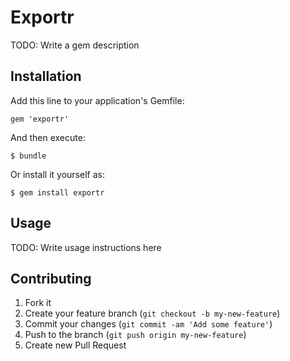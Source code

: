 # Exportr

TODO: Write a gem description

## Installation

Add this line to your application's Gemfile:

    gem 'exportr'

And then execute:

    $ bundle

Or install it yourself as:

    $ gem install exportr

## Usage

TODO: Write usage instructions here

## Contributing

1. Fork it
2. Create your feature branch (`git checkout -b my-new-feature`)
3. Commit your changes (`git commit -am 'Add some feature'`)
4. Push to the branch (`git push origin my-new-feature`)
5. Create new Pull Request

